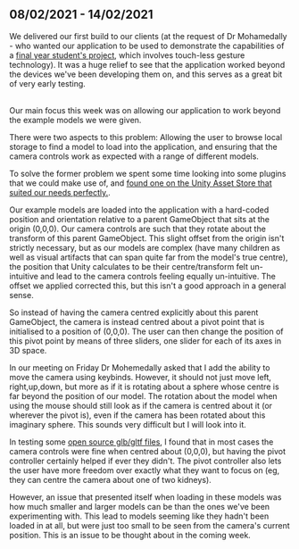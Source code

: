 
## 08/02/2021 - 14/02/2021
We delivered our first build to our clients (at the request of Dr Mohamedally - who wanted our application to be used to demonstrate the capabilities of a [final year student's project](https://www.youtube.com/watch?v=fl6hC8mOj1c), which involves touch-less gesture technology). It was a huge relief to see that the application worked beyond the devices we've been developing them on, and this serves as a great bit of very early testing. <br><br>

Our main focus this week was on allowing our application to work beyond the example models we were given.  

There were two aspects to this problem: Allowing the user to browse local storage to find a model to load into the application, and ensuring that the camera controls work as expected with a range of different models.  

To solve the former problem we spent some time looking into some plugins that we could make use of, and [found one on the Unity Asset Store that suited our needs perfectly.](https://github.com/gkngkc/UnityStandaloneFileBrowser).

Our example models are loaded into the application with a hard-coded position and orientation relative to a parent GameObject that sits at the origin (0,0,0). Our camera controls are such that they rotate about the transform of this parent GameObject. This slight offset from the origin isn't strictly necessary, but as our models are complex (have many children as well as visual artifacts that can span quite far from the model's true centre), the position that Unity calculates to be their centre/transform felt un-intuitive and lead to the camera controls feeling equally un-intuitive.
The offset we applied corrected this, but this isn't a good approach in a general sense.

So instead of having the camera centred explicitly about this parent GameObject, the camera is instead centred about a pivot point that is initialised to a position of (0,0,0). The user can then change the position of this pivot point by means of three sliders, one slider for each of its axes in 3D space.   

In our meeting on Friday Dr Mohemedally asked that I add the ability to move the camera using keybinds. However, it should not just move left, right,up,down, but more as if it is rotating about a sphere whose centre is far beyond the position of our model. The rotation about the model when using the mouse should still look as if the camera is centred about it (or wherever the pivot is), even if the camera has been rotated about this imaginary sphere. This sounds very difficult but I will look into it.

In testing some [open source glb/gltf files](https://github.com/KhronosGroup/glTF-Sample-Models), I found that in most cases the camera controls were fine when centred about (0,0,0), but having the pivot controller certainly helped if ever they didn't. The pivot controller also lets the user have more freedom over exactly what they want to focus on (eg, they can centre the camera about one of two kidneys).  


However, an issue that presented itself when loading in these models was how much smaller and larger models can be than the ones we've been experimenting with. This lead to models seeming like they hadn't been loaded in at all, but were just too small to be seen from the camera's current position. This is an issue to be thought about in the coming week.

